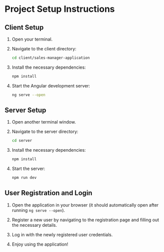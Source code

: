 # Project Setup Instructions

## Client Setup

1. Open your terminal.

2. Navigate to the client directory:

    ```bash
    cd client/sales-manager-application
    ```
3. Install the necessary dependencies:

    ```bash
    npm install
    ```
4. Start the Angular development server:

    ```bash
    ng serve --open
    ```

## Server Setup

1. Open another terminal window.

2. Navigate to the server directory:

    ```bash
    cd server
    ```
3. Install the necessary dependencies:

    ```bash
    npm install
    ```
4. Start the server:
    ```bash
    npm run dev
    ```
## User Registration and Login

1. Open the application in your browser (it should automatically open after running `ng serve --open`).

2. Register a new user by navigating to the registration page and filling out the necessary details.

3. Log in with the newly registered user credentials.

4. Enjoy using the application!
   

